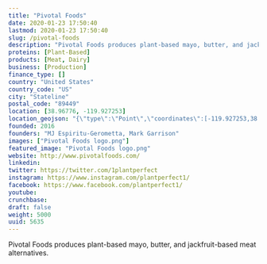 ```yaml
---
title: "Pivotal Foods"
date: 2020-01-23 17:50:40
lastmod: 2020-01-23 17:50:40
slug: /pivotal-foods
description: "Pivotal Foods produces plant-based mayo, butter, and jackfruit-based meat alternatives."
proteins: [Plant-Based]
products: [Meat, Dairy]
business: [Production]
finance_type: []
country: "United States"
country_code: "US"
city: "Stateline"
postal_code: "89449"
location: [38.96776, -119.927253]
location_geojson: "{\"type\":\"Point\",\"coordinates\":[-119.927253,38.96776]}"
founded: 2016
founders: "MJ Espiritu-Gerometta, Mark Garrison"
images: ["Pivotal Foods logo.png"]
featured_image: "Pivotal Foods logo.png"
website: http://www.pivotalfoods.com/
linkedin: 
twitter: https://twitter.com/1plantperfect
instagram: https://www.instagram.com/plantperfect1/
facebook: https://www.facebook.com/plantperfect1/
youtube: 
crunchbase: 
draft: false
weight: 5000
uuid: 5635
---
```

Pivotal Foods produces plant-based mayo, butter, and jackfruit-based meat alternatives.
